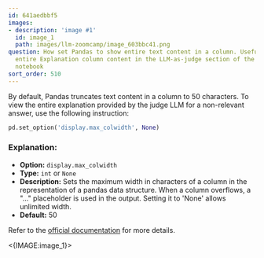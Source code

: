 ```yaml
---
id: 641aedbbf5
images:
- description: 'image #1'
  id: image_1
  path: images/llm-zoomcamp/image_603bbc41.png
question: How set Pandas to show entire text content in a column. Useful to view the
  entire Explanation column content in the LLM-as-judge section of the offline-rag-evaluation
  notebook
sort_order: 510
---
```


By default, Pandas truncates text content in a column to 50 characters. To view the entire explanation provided by the judge LLM for a non-relevant answer, use the following instruction:

```python
pd.set_option('display.max_colwidth', None)
```

### Explanation:

- **Option:** `display.max_colwidth`
- **Type:** `int` or `None`
- **Description:** Sets the maximum width in characters of a column in the representation of a pandas data structure. When a column overflows, a "..." placeholder is used in the output. Setting it to 'None' allows unlimited width.
- **Default:** 50

Refer to the [official documentation](https://pandas.pydata.org/docs/user_guide/options.html) for more details.

<{IMAGE:image_1}>
